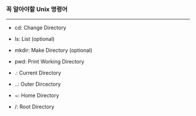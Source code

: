 
### 꼭 알아야할 Unix 명령어
 - - - - - - - - - - - -

- cd: Change Directory
- ls: List (optional)
- mkdir: Make Directory (optional)
- pwd: Print Working Directory

- .: Current Directory
- ..: Outer Dircectory
- ~: Home Directory
- /: Root Directory
